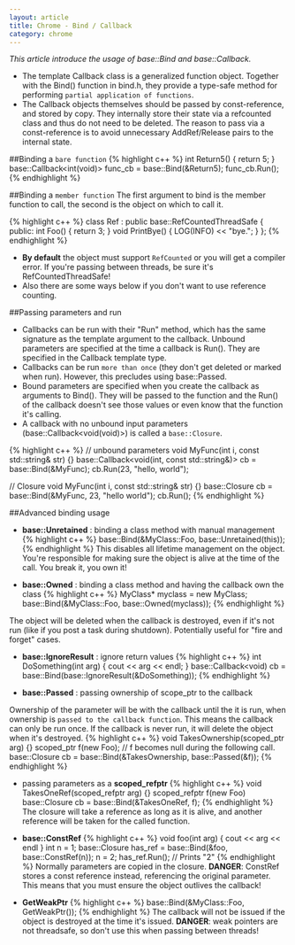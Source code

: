 ```yaml
---
layout: article
title: Chrome - Bind / Callback
category: chrome
---
```

*This article introduce the usage of base::Bind and base::Callback.*

* The template Callback class is a generalized function object. Together with the Bind() function in bind.h, they provide a type-safe method for performing `partial application of functions`.
* The Callback objects themselves should be passed by const-reference, and stored by copy. They internally store their state via a refcounted class and thus do not need to be deleted. The reason to pass via a const-reference is to avoid unnecessary AddRef/Release pairs to the internal state.


##Binding a `bare function`
{% highlight c++ %}
int Return5() { return 5; }
base::Callback<int(void)> func_cb = base::Bind(&Return5);
func_cb.Run();
{% endhighlight %}


##Binding a `member function`
The first argument to bind is the member function to call, the second is the object on which to call it.

{% highlight c++ %}
class Ref : public base::RefCountedThreadSafe<Ref> {
public:
    int Foo() { return 3; }
    void PrintBye() { LOG(INFO) << "bye."; }
};
{% endhighlight %}

* **By default** the object must support `RefCounted` or you will get a compiler error. If you're passing between threads, be sure it's RefCountedThreadSafe!
* Also there are some ways below if you don't want to use reference counting.


##Passing parameters and run

* Callbacks can be run with their "Run" method, which has the same signature as the template argument to the callback. Unbound parameters are specified at the time a callback is Run(). They are specified in the Callback template type.
* Callbacks can be run `more than once` (they don't get deleted or marked when run). However, this precludes using base::Passed.
* Bound parameters are specified when you create the callback as arguments to Bind(). They will be passed to the function and the Run() of the callback doesn't see those values or even know that the function it's calling.
* A callback with no unbound input parameters (base::Callback&lt;void(void)>) is called a `base::Closure`.

{% highlight c++ %}
// unbound parameters
void MyFunc(int i, const std::string& str) {}
base::Callback<void(int, const std::string&)> cb = base::Bind(&MyFunc);
cb.Run(23, "hello, world");

// Closure
void MyFunc(int i, const std::string& str) {}
base::Closure cb = base::Bind(&MyFunc, 23, "hello world");
cb.Run();
{% endhighlight %}


##Advanced binding usage

* **base::Unretained** : binding a class method with manual management
{% highlight c++ %}
base::Bind(&MyClass::Foo, base::Unretained(this));
{% endhighlight %}
This disables all lifetime management on the object. You're responsible for making sure the object is alive at the time of the call. You break it, you own it!

* **base::Owned** :  binding a class method and having the callback own the class
{% highlight c++ %}
MyClass* myclass = new MyClass;
base::Bind(&MyClass::Foo, base::Owned(myclass));
{% endhighlight %}

The object will be deleted when the callback is destroyed, even if it's not run (like if you post a task during shutdown). Potentially useful for "fire and forget" cases.

* **base::IgnoreResult** : ignore return values
{% highlight c++ %}
int DoSomething(int arg) { cout << arg << endl; }
base::Callback<void<int>) cb =
   base::Bind(base::IgnoreResult(&DoSomething));
{% endhighlight %}

* **base::Passed** : passing ownership of scope_ptr to the callback

Ownership of the parameter will be with the callback until the it is run, when ownership is `passed to the callback function`. This means the callback can only be run once. If the callback is never run, it will delete the object when it's destroyed.
{% highlight c++ %}
void TakesOwnership(scoped_ptr<Foo> arg) {}
scoped_ptr<Foo> f(new Foo);
// f becomes null during the following call.
base::Closure cb = base::Bind(&TakesOwnership, base::Passed(&f));
{% endhighlight %}

* passing parameters as a **scoped_refptr**
{% highlight c++ %}
void TakesOneRef(scoped_refptr<Foo> arg) {}
scoped_refptr<Foo> f(new Foo)
base::Closure cb = base::Bind(&TakesOneRef, f);
{% endhighlight %}
The closure will take a reference as long as it is alive, and another reference will be taken for the called function.

* **base::ConstRef**
{% highlight c++ %}
void foo(int arg) { cout << arg << endl }
int n = 1;
base::Closure has_ref = base::Bind(&foo, base::ConstRef(n));
n = 2;
has_ref.Run();  // Prints "2"
{% endhighlight %}
Normally parameters are copied in the closure. **DANGER**: ConstRef stores a const reference instead, referencing the original parameter. This means that you must ensure the object outlives the callback!

* **GetWeakPtr**
{% highlight c++ %}
base::Bind(&MyClass::Foo, GetWeakPtr());
{% endhighlight %}
The callback will not be issued if the object is destroyed at the time it's issued. **DANGER**: weak pointers are not threadsafe, so don't use this when passing between threads!
